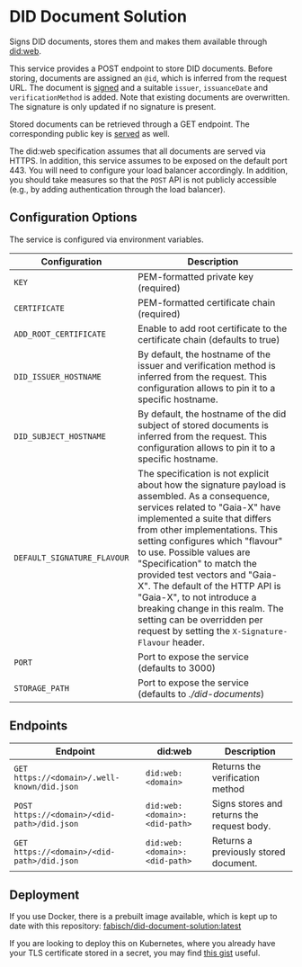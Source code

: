 # DID Document Solution

Signs DID documents, stores them and makes them available through [did:web](https://w3c-ccg.github.io/did-method-web/).

This service provides a POST endpoint to store DID documents. Before storing, documents are assigned an `@id`, which is
inferred from the request URL. The document is [signed](https://github.com/FabianScheidt/verifiable-credential-signer)
and a suitable `issuer`, `issuanceDate` and `verificationMethod` is added. Note that existing documents are overwritten.
The signature is only updated if no signature is present.

Stored documents can be retrieved through a GET endpoint. The corresponding public key is
[served](https://github.com/FabianScheidt/did-web-verification-method-server) as well.

The did:web specification assumes that all documents are served via HTTPS. In addition, this service assumes to be
exposed on the default port 443. You will need to configure your load balancer accordingly. In addition, you should take
measures so that the `POST` API is not publicly accessible (e.g., by adding authentication through the load balancer).

## Configuration Options

The service is configured via environment variables.

| Configuration               | Description                                                                                                                                                                                                                                                                                                                                                                                                                                                                                                             |
| --------------------------- | ----------------------------------------------------------------------------------------------------------------------------------------------------------------------------------------------------------------------------------------------------------------------------------------------------------------------------------------------------------------------------------------------------------------------------------------------------------------------------------------------------------------------- |
| `KEY`                       | PEM-formatted private key (required)                                                                                                                                                                                                                                                                                                                                                                                                                                                                                    |
| `CERTIFICATE`               | PEM-formatted certificate chain (required)                                                                                                                                                                                                                                                                                                                                                                                                                                                                              |
| `ADD_ROOT_CERTIFICATE`      | Enable to add root certificate to the certificate chain (defaults to true)                                                                                                                                                                                                                                                                                                                                                                                                                                              |
| `DID_ISSUER_HOSTNAME`       | By default, the hostname of the issuer and verification method is inferred from the request. This configuration allows to pin it to a specific hostname.                                                                                                                                                                                                                                                                                                                                                                |
| `DID_SUBJECT_HOSTNAME`      | By default, the hostname of the did subject of stored documents is inferred from the request. This configuration allows to pin it to a specific hostname.                                                                                                                                                                                                                                                                                                                                                               |
| `DEFAULT_SIGNATURE_FLAVOUR` | The specification is not explicit about how the signature payload is assembled. As a consequence, services related to "Gaia-X" have implemented a suite that differs from other implementations. This setting configures which "flavour" to use. Possible values are "Specification" to match the provided test vectors and "Gaia-X". The default of the HTTP API is "Gaia-X", to not introduce a breaking change in this realm. The setting can be overridden per request by setting the `X-Signature-Flavour` header. |
| `PORT`                      | Port to expose the service (defaults to 3000)                                                                                                                                                                                                                                                                                                                                                                                                                                                                           |
| `STORAGE_PATH`              | Port to expose the service (defaults to _./did-documents_)                                                                                                                                                                                                                                                                                                                                                                                                                                                              |

## Endpoints

| Endpoint                                     | did:web                       | Description                                |
| -------------------------------------------- | ----------------------------- | ------------------------------------------ |
| `GET  https://<domain>/.well-known/did.json` | `did:web:<domain>`            | Returns the verification method            |
| `POST https://<domain>/<did-path>/did.json`  | `did:web:<domain>:<did-path>` | Signs stores and returns the request body. |
| `GET  https://<domain>/<did-path>/did.json`  | `did:web:<domain>:<did-path>` | Returns a previously stored document.      |

## Deployment

If you use Docker, there is a prebuilt image available, which is kept up to date with this repository:
[fabisch/did-document-solution:latest](https://hub.docker.com/r/fabisch/did-document-solution)

If you are looking to deploy this on Kubernetes, where you already have your TLS certificate stored in a secret, you
may find [this gist](https://gist.github.com/FabianScheidt/7b03806503b05d295cc8a9fcd62df2d9) useful.
